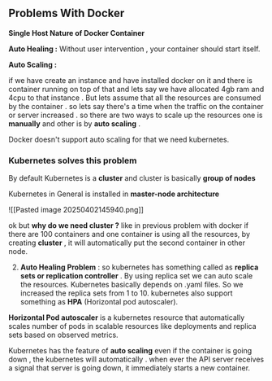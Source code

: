 

## Problems With Docker 

**Single Host Nature of Docker Container** 

**Auto Healing :**  Without user intervention , your container should start itself. 

**Auto Scaling :** 

 if we have create an instance and have installed docker on it and there is container running on top of that and lets say we have allocated 4gb ram and 4cpu to that instance . But lets assume that all the resources are consumed by the container . so lets say there's a time when the traffic on the container or server increased . so there are two ways to scale up the resources one is **manually**  and other is by **auto scaling** . 

Docker doesn't support auto scaling for that we need kubernetes. 


### Kubernetes solves this problem

By default Kubernetes is a **cluster** and cluster is basically **group of nodes** 

Kubernetes in General is installed in **master-node architecture** 

![[Pasted image 20250402145940.png]]




ok but **why do we need cluster ?**
like in previous problem with docker if there are 100 containers and one container is using all the resources, by creating **cluster** , it will automatically put the second container in other node. 



2.  **Auto Healing Problem** : so kubernetes has something called as **replica sets or replication controller** . By using replica set we can auto scale the resources. Kubernetes basically depends on .yaml files. So we increased the replica sets from 1 to 10. 
	kubernetes also support something as **HPA** (Horizontal pod autoscaler). 

**Horizontal Pod autoscaler** is a kubernetes resource that automatically scales number of pods in scalable resources like deployments and replica sets based on observed metrics. 


Kubernetes has the feature of **auto scaling**  even if the container is going down , the kubernetes will automatically . 
when ever the API server receives a signal that server is going down, it immediately starts a new container. 